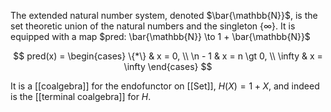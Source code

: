The extended natural number system, denoted $\bar{\mathbb{N}}$, is the set theoretic union of the natural numbers and the singleton $\{\infty\}$. It is equipped with a map $pred: \bar{\mathbb{N}} \to 1 + \bar{\mathbb{N}}$

$$
pred(x) = 
\begin{cases}
\{*\} & x = 0, \\
\n - 1 & x = n \gt 0, \\
\infty & x = \infty
\end{cases}
$$

It is a [[coalgebra]] for the endofunctor on [[Set]], $H(X) = 1 + X$, and indeed is the [[terminal coalgebra]] for $H$. 